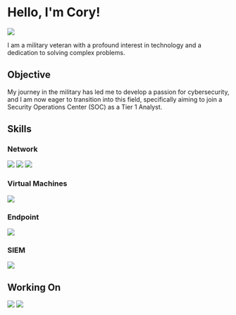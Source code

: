 # Hello, I'm Cory!
<a href="https://www.linkedin.com/in/cory-tremblay-02077a333/" target="_blank" rel="noopener noreferrer">
  <img src="https://img.shields.io/badge/-LinkedIn-0072b1?&style=for-the-badge&logo=linkedin&logoColor=white" />
</a>

I am a military veteran with a profound interest in technology and a dedication to solving complex problems. 

## Objective
My journey in the military has led me to develop a passion for cybersecurity, and I am now eager to transition into this field, specifically aiming to join a Security Operations Center (SOC) as a Tier 1 Analyst.

## Skills

### Network
<div>
   <img src="https://img.shields.io/badge/Linux-000000?style=for-the-badge&logo=linux&logoColor=white" /> 
   <img src="https://img.shields.io/badge/Pi--hole-96060C?style=for-the-badge&logo=raspberry-pi&logoColor=red" />
   <img src="https://img.shields.io/badge/SQL-Database-orange?style=for-the-badge&logo=sql&logoColor=white" />

</div>

### Virtual Machines
<div>
   <img src="https://img.shields.io/badge/Oracle%20VirtualBox-183A61?style=for-the-badge&logo=virtualbox&logoColor=blue" />

<div>

### Endpoint
<div>
  <img src="https://img.shields.io/badge/Microsoft%20Defender%20for%20Business-0078D7?style=for-the-badge&logo=microsoft&logoColor=white" /> 

</div>

### SIEM
</div>
   <img src="https://img.shields.io/badge/-Wireshark-1679A7?&style=for-the-badge&logo=Wireshark&logoColor=white" />

</div>

## Working On
<div>
  <img src="https://img.shields.io/badge/CCST%20Cybersecurity-2E4C6D?style=for-the-badge&logo=security&logoColor=white" />
  <img src="https://img.shields.io/badge/Google%20Cybersecurity-4285F4?style=for-the-badge&logo=google&logoColor=white" />
</div>
